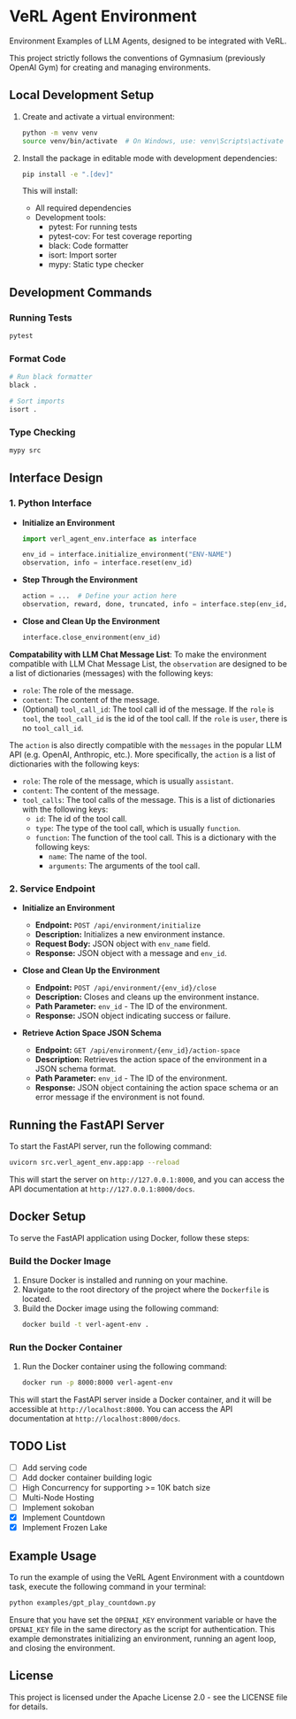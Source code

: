 # VeRL Agent Environment

Environment Examples of LLM Agents, designed to be integrated with VeRL.

This project strictly follows the conventions of Gymnasium (previously OpenAI Gym) for creating and managing environments.

## Local Development Setup

1. Create and activate a virtual environment:
   ```bash
   python -m venv venv
   source venv/bin/activate  # On Windows, use: venv\Scripts\activate
   ```

2. Install the package in editable mode with development dependencies:
   ```bash
   pip install -e ".[dev]"
   ```

   This will install:
   - All required dependencies
   - Development tools:
     - pytest: For running tests
     - pytest-cov: For test coverage reporting
     - black: Code formatter
     - isort: Import sorter
     - mypy: Static type checker

## Development Commands

### Running Tests
   ```bash
   pytest
   ```

### Format Code
   ```bash
   # Run black formatter
   black .

   # Sort imports
   isort .
   ```

### Type Checking
   ```bash
   mypy src
   ```

## Interface Design

### 1. Python Interface

- **Initialize an Environment**
  ```python
  import verl_agent_env.interface as interface

  env_id = interface.initialize_environment("ENV-NAME")
  observation, info = interface.reset(env_id)
  ```

- **Step Through the Environment**
  ```python
  action = ...  # Define your action here
  observation, reward, done, truncated, info = interface.step(env_id, action)
  ```

- **Close and Clean Up the Environment**
  ```python
  interface.close_environment(env_id)
  ```

**Compatability with LLM Chat Message List**: To make the environment compatible with LLM Chat Message List, the `observation` are designed to be a list of dictionaries (messages) with the following keys:
- `role`: The role of the message.
- `content`: The content of the message.
- (Optional) `tool_call_id`: The tool call id of the message. If the `role` is `tool`, the `tool_call_id` is the id of the tool call. If the `role` is `user`, there is no `tool_call_id`.

The `action` is also directly compatible with the `messages` in the popular LLM API (e.g. OpenAI, Anthropic, etc.). More specifically, the `action` is a list of dictionaries with the following keys:
- `role`: The role of the message, which is usually `assistant`.
- `content`: The content of the message.
- `tool_calls`: The tool calls of the message. This is a list of dictionaries with the following keys:
  - `id`: The id of the tool call.
  - `type`: The type of the tool call, which is usually `function`.
  - `function`: The function of the tool call. This is a dictionary with the following keys:
    - `name`: The name of the tool.
    - `arguments`: The arguments of the tool call.


### 2. Service Endpoint

- **Initialize an Environment**
  - **Endpoint:** `POST /api/environment/initialize`
  - **Description:** Initializes a new environment instance.
  - **Request Body:** JSON object with `env_name` field.
  - **Response:** JSON object with a message and `env_id`.

- **Close and Clean Up the Environment**
  - **Endpoint:** `POST /api/environment/{env_id}/close`
  - **Description:** Closes and cleans up the environment instance.
  - **Path Parameter:** `env_id` - The ID of the environment.
  - **Response:** JSON object indicating success or failure.

- **Retrieve Action Space JSON Schema**
  - **Endpoint:** `GET /api/environment/{env_id}/action-space`
  - **Description:** Retrieves the action space of the environment in a JSON schema format.
  - **Path Parameter:** `env_id` - The ID of the environment.
  - **Response:** JSON object containing the action space schema or an error message if the environment is not found.

## Running the FastAPI Server

To start the FastAPI server, run the following command:

```bash
uvicorn src.verl_agent_env.app:app --reload
```

This will start the server on `http://127.0.0.1:8000`, and you can access the API documentation at `http://127.0.0.1:8000/docs`.

## Docker Setup

To serve the FastAPI application using Docker, follow these steps:

### Build the Docker Image

1. Ensure Docker is installed and running on your machine.
2. Navigate to the root directory of the project where the `Dockerfile` is located.
3. Build the Docker image using the following command:
   ```bash
   docker build -t verl-agent-env .
   ```

### Run the Docker Container

1. Run the Docker container using the following command:
   ```bash
   docker run -p 8000:8000 verl-agent-env
   ```

This will start the FastAPI server inside a Docker container, and it will be accessible at `http://localhost:8000`. You can access the API documentation at `http://localhost:8000/docs`.

## TODO List

- [ ] Add serving code
- [ ] Add docker container building logic
- [ ] High Concurrency for supporting >= 10K batch size
- [ ] Multi-Node Hosting
- [ ] Implement sokoban
- [x] Implement Countdown
- [x] Implement Frozen Lake

## Example Usage

To run the example of using the VeRL Agent Environment with a countdown task, execute the following command in your terminal:

```bash
python examples/gpt_play_countdown.py
```

Ensure that you have set the `OPENAI_KEY` environment variable or have the `OPENAI_KEY` file in the same directory as the script for authentication. This example demonstrates initializing an environment, running an agent loop, and closing the environment.

## License

This project is licensed under the Apache License 2.0 - see the LICENSE file for details.